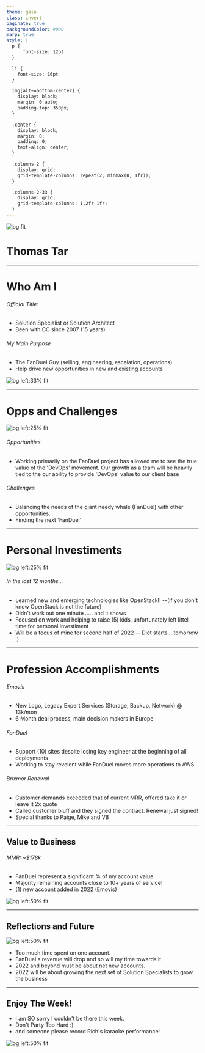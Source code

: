 ```yaml
---
theme: gaia
class: invert
paginate: true
backgroundColor: #000
marp: true
style: |
  p {
      font-size: 12pt
  }

  li {
    font-size: 16pt
  }

  img[alt~=bottom-center] {
    display: block;
    margin: 0 auto;
    padding-top: 350px;
  }

  .center {
    display: block;
    margin: 0;
    padding: 0;
    text-align: center;
  }

  .columns-2 {
    display: grid;
    grid-template-columns: repeat(2, minmax(0, 1fr));
  }

  .columns-2-33 {
    display: grid;
    grid-template-columns: 1.2fr 1fr;
  }
---
```



![bg fit](./images/profile.png)

# Thomas Tar #

---

# Who Am I #

###### Official Title: ######
- Solution Specialist or Solution Architect
- Been with CC since 2007 (15 years)

###### My Main Purpose ######
- The FanDuel Guy (selling, engineering, escalation, operations)
- Help drive new opportunities in new and existing accounts



![bg left:33% fit](./images/dohere.jpeg)

---

# Opps and Challenges #

![bg left:25% fit](./images/balancing.jpeg)

###### Opportunities ######
- Working primarily on the FanDuel project has allowed me to see the true value of the 'DevOps' movement.  Our growth as a team will be heavily tied to the our ability to provide 'DevOps' value to our client base

###### Challenges ######
- Balancing the needs of the giant needy whale (FanDuel) with other opportunities.
- Finding the next 'FanDuel'  

---

# Personal Investiments #

![bg left:25% fit](./images/fail.png)

###### In the last 12 months... ######
- Learned new and emerging technologies like OpenStack!!
--(if you don't know OpenStack is not the future) 
- Didn't work out one minute ..... and it shows 
- Focused on work and helping to raise (5) kids, unfortunately left littel time for personal investiment
- Will be a focus of mine for second half of 2022
-- Diet starts....tomorrow :)


---

# Profession Accomplishments #

###### Emovis ######
- New Logo, Legacy Expert Services (Storage, Backup, Network) @ 13k/mon
- 6 Month deal process, main decision makers in Europe

###### FanDuel ######
- Support (10) sites despite losing key engineer at the beginning of all deployments
- Working to stay revelent while FanDuel moves more operations to AWS.

###### Brixmor Renewal ######
- Customer demands exceeded that of current MRR, offered take it or leave it 2x quote
- Called customer bluff and they signed the contract. Renewal just signed!
- Special thanks to Paige, Mike and VB

---

## Value to Business #

###### MMR:  ~$178k ######

- FanDuel represent a significant % of my account value
- Majority remaining accounts close to 10+ years of service!
- (1) new account added in 2022 (Emovis)


![bg left:50% fit](./images/mmr.png)


---

## Reflections and Future ##

![bg left:50% fit](./images/time.png)

- Too much time spent on one account.
- FanDuel's revenue will drop and so will my time towards it.
- 2022 and beyond must be about net new accounts.
- 2022 will be about growing the next set of Solution Specialists to grow the business

---

## Enjoy The Week! ##

- I am SO sorry I couldn't be there this week.
- Don't Party Too Hard :)
- and someone please record Rich's karaoke performance!

![bg left:50% fit](./images/party.png)